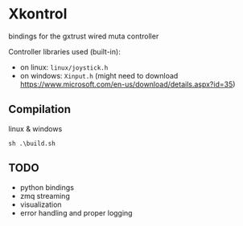 # Xkontrol

bindings for the gxtrust wired muta controller

Controller libraries used (built-in):
* on linux: `linux/joystick.h`
* on windows: `Xinput.h` (might need to download https://www.microsoft.com/en-us/download/details.aspx?id=35)

## Compilation

linux & windows
```
sh .\build.sh
```

## TODO

* python bindings
* zmq streaming
* visualization
* error handling and proper logging